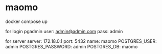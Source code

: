 # maomo
docker compose up

for login pgadmin
user: admin@admin.com
pass: admin

for server
server: 172.18.0.1
port: 5432
name: maomo
POSTGRES_USER: admin
POSTGRES_PASSWORD: admin
POSTGRES_DB: maomo